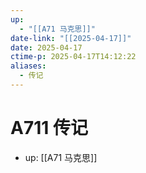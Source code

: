 ```yaml
---
up:
  - "[[A71 马克思]]"
date-link: "[[2025-04-17]]"
date: 2025-04-17
ctime-p: 2025-04-17T14:12:22
aliases:
  - 传记
---
```


# A711 传记

- up: [[A71 马克思]]
